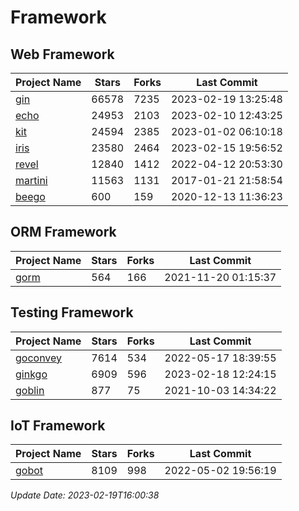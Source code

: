# Framework

## Web Framework
| Project Name | Stars | Forks | Last Commit |
| ------------ | ----- | ----- | ----------- |
| [gin](https://github.com/gin-gonic/gin) | 66578 | 7235 | 2023-02-19 13:25:48 |
| [echo](https://github.com/labstack/echo) | 24953 | 2103 | 2023-02-10 12:43:25 |
| [kit](https://github.com/go-kit/kit) | 24594 | 2385 | 2023-01-02 06:10:18 |
| [iris](https://github.com/kataras/iris) | 23580 | 2464 | 2023-02-15 19:56:52 |
| [revel](https://github.com/revel/revel) | 12840 | 1412 | 2022-04-12 20:53:30 |
| [martini](https://github.com/go-martini/martini) | 11563 | 1131 | 2017-01-21 21:58:54 |
| [beego](https://github.com/astaxie/beego) | 600 | 159 | 2020-12-13 11:36:23 |

## ORM Framework
| Project Name | Stars | Forks | Last Commit |
| ------------ | ----- | ----- | ----------- |
| [gorm](https://github.com/jinzhu/gorm) | 564 | 166 | 2021-11-20 01:15:37 |

## Testing Framework
| Project Name | Stars | Forks | Last Commit |
| ------------ | ----- | ----- | ----------- |
| [goconvey](https://github.com/smartystreets/goconvey) | 7614 | 534 | 2022-05-17 18:39:55 |
| [ginkgo](https://github.com/onsi/ginkgo) | 6909 | 596 | 2023-02-18 12:24:15 |
| [goblin](https://github.com/franela/goblin) | 877 | 75 | 2021-10-03 14:34:22 |

## IoT Framework
| Project Name | Stars | Forks | Last Commit |
| ------------ | ----- | ----- | ----------- |
| [gobot](https://github.com/hybridgroup/gobot) | 8109 | 998 | 2022-05-02 19:56:19 |

*Update Date: 2023-02-19T16:00:38*